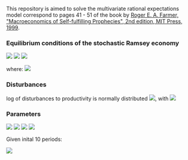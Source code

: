 
This repository is aimed to solve the multivariate rational expectations model correspond to pages 41 - 51 of the book
by [Roger E. A. Farmer, "Macroeconomics of Self-fulfilling Prophecies", 2nd edition, MIT Press, 1999](https://mitpress.mit.edu/books/macroeconomics-self-fulfilling-prophecies-second-edition).

### Equilibrium conditions of the stochastic Ramsey economy

<img src="https://render.githubusercontent.com/render/math?math=\frac{1}{c_{t}}=\beta E_{t}\left[\frac{1}{c_{t%2B1}}\left\{(1-\delta)%2BF_{k}^{t%2B1}\right\}\right]">

<img src="https://render.githubusercontent.com/render/math?math=k_{t%2B1}=(1-\delta) k_{t}%2Bs_{t} k_{t}^{\alpha}-c_{t}">

<img src="https://render.githubusercontent.com/render/math?math=s_{t%2B1}=s_t^{\rho}v_{t%2B1}">

where: <img src="https://render.githubusercontent.com/render/math?math=F_k^{t%2B1}=\alpha s_{t%2B1} k_{t%2B1}^{\alpha-1}">


### Disturbances

log of disturbances to productivity is normally distributed <img src="https://render.githubusercontent.com/render/math?math=\log v_{t%2B1} \sim \mathcal{N}(0,\sigma_v^2)">, with <img src="https://render.githubusercontent.com/render/math?math=\sigma_v^2=0.007^2">

### Parameters
<img src="https://render.githubusercontent.com/render/math?math=\alpha = 0.3">

<img src="https://render.githubusercontent.com/render/math?math=\beta = 0.95">

<img src="https://render.githubusercontent.com/render/math?math=\delta = 0.1">

<img src="https://render.githubusercontent.com/render/math?math=\rho = 0.9">


Given inital 10 periods:

<img src="https://render.githubusercontent.com/render/math?math=\{ \log s_t\}_{t=0}^{9}=\{0, -0.005, -0.009, -0.013, -0.022, -0.021, -0.019, -0.011, -0.012, -0.003\}">




